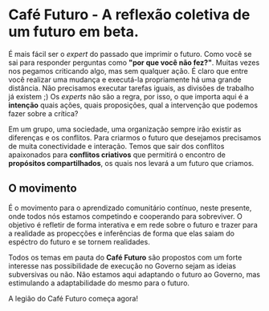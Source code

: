 # Café Futuro - A reflexão coletiva de um futuro em beta.

É mais fácil ser o *expert* do passado que imprimir o futuro. Como você se sai para 
responder perguntas como **"por que você não fez?"**. Muitas vezes nos pegamos criticando algo, 
mas sem qualquer ação. É claro que entre você realizar uma mudança e executá-la propriamente 
há uma grande distância. Não precisamos executar tarefas iguais, as divisões de trabalho já existem ;)
Os *experts* não são a regra, por isso, o que importa aqui é a **intenção** quais ações, 
quais proposições, qual a intervenção que podemos fazer sobre a crítica? 

Em um grupo, uma sociedade, uma organização sempre irão existir as diferenças e os conflitos. 
Para criarmos o futuro que desejamos precisamos de muita conectividade e interação. Temos que
sair dos conflitos apaixonados para **conflitos criativos** que permitirá o encontro de
**propósitos compartilhados**, os quais nos levará a um futuro que criamos.

O movimento
------
É o movimento para o aprendizado comunitário contínuo, neste presente, onde todos 
nós estamos competindo e cooperando para sobreviver. O objetivo é refletir de forma
interativa e em rede sobre o futuro e trazer para a realidade as propecções
e inferências de forma que elas saiam do espéctro do futuro e se tornem realidades.

Todos os temas em pauta do **Café Futuro** são propostos com um forte interesse nas 
possibilidade de execução no Governo sejam as ideias subversivas ou não. Não estamos aqui
adaptando o futuro ao Governo, mas estimulando a adaptabilidade do mesmo para o futuro. 

A legião do Café Futuro começa agora!


